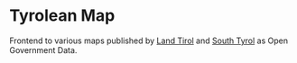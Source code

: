 Tyrolean Map
============

Frontend to various maps published by [Land Tirol](https://www.tirol.gv.at/data/) and [South Tyrol](http://geoportal.buergernetz.bz.it/default.asp) as Open Government Data.
